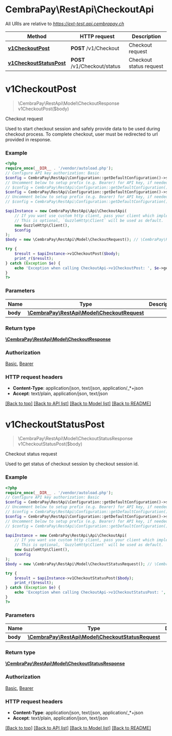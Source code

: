 # CembraPay\RestApi\CheckoutApi

All URIs are relative to *https://ext-test.api.cembrapay.ch*

Method | HTTP request | Description
------------- | ------------- | -------------
[**v1CheckoutPost**](CheckoutApi.md#v1checkoutpost) | **POST** /v1/Checkout | Checkout request
[**v1CheckoutStatusPost**](CheckoutApi.md#v1checkoutstatuspost) | **POST** /v1/Checkout/status | Checkout status request

# **v1CheckoutPost**
> \CembraPay\RestApi\Model\CheckoutResponse v1CheckoutPost($body)

Checkout request

Used to start checkout session and safely provide data to be used during checkout process. To complete checkout, user must be redirected to url provided in response.

### Example
```php
<?php
require_once(__DIR__ . '/vendor/autoload.php');
// Configure API key authorization: Basic
$config = CembraPay\RestApi\Configuration::getDefaultConfiguration()->setApiKey('Authorization', 'YOUR_API_KEY');
// Uncomment below to setup prefix (e.g. Bearer) for API key, if needed
// $config = CembraPay\RestApi\Configuration::getDefaultConfiguration()->setApiKeyPrefix('Authorization', 'Bearer');// Configure API key authorization: Bearer
$config = CembraPay\RestApi\Configuration::getDefaultConfiguration()->setApiKey('Authorization', 'YOUR_API_KEY');
// Uncomment below to setup prefix (e.g. Bearer) for API key, if needed
// $config = CembraPay\RestApi\Configuration::getDefaultConfiguration()->setApiKeyPrefix('Authorization', 'Bearer');

$apiInstance = new CembraPay\RestApi\Api\CheckoutApi(
    // If you want use custom http client, pass your client which implements `GuzzleHttp\ClientInterface`.
    // This is optional, `GuzzleHttp\Client` will be used as default.
    new GuzzleHttp\Client(),
    $config
);
$body = new \CembraPay\RestApi\Model\CheckoutRequest(); // \CembraPay\RestApi\Model\CheckoutRequest | 

try {
    $result = $apiInstance->v1CheckoutPost($body);
    print_r($result);
} catch (Exception $e) {
    echo 'Exception when calling CheckoutApi->v1CheckoutPost: ', $e->getMessage(), PHP_EOL;
}
?>
```

### Parameters

Name | Type | Description  | Notes
------------- | ------------- | ------------- | -------------
 **body** | [**\CembraPay\RestApi\Model\CheckoutRequest**](../Model/CheckoutRequest.md)|  | [optional]

### Return type

[**\CembraPay\RestApi\Model\CheckoutResponse**](../Model/CheckoutResponse.md)

### Authorization

[Basic](../../README.md#Basic), [Bearer](../../README.md#Bearer)

### HTTP request headers

 - **Content-Type**: application/json, text/json, application/_*+json
 - **Accept**: text/plain, application/json, text/json

[[Back to top]](#) [[Back to API list]](../../README.md#documentation-for-api-endpoints) [[Back to Model list]](../../README.md#documentation-for-models) [[Back to README]](../../README.md)

# **v1CheckoutStatusPost**
> \CembraPay\RestApi\Model\CheckoutStatusResponse v1CheckoutStatusPost($body)

Checkout status request

Used to get status of checkout session by checkout session id.

### Example
```php
<?php
require_once(__DIR__ . '/vendor/autoload.php');
// Configure API key authorization: Basic
$config = CembraPay\RestApi\Configuration::getDefaultConfiguration()->setApiKey('Authorization', 'YOUR_API_KEY');
// Uncomment below to setup prefix (e.g. Bearer) for API key, if needed
// $config = CembraPay\RestApi\Configuration::getDefaultConfiguration()->setApiKeyPrefix('Authorization', 'Bearer');// Configure API key authorization: Bearer
$config = CembraPay\RestApi\Configuration::getDefaultConfiguration()->setApiKey('Authorization', 'YOUR_API_KEY');
// Uncomment below to setup prefix (e.g. Bearer) for API key, if needed
// $config = CembraPay\RestApi\Configuration::getDefaultConfiguration()->setApiKeyPrefix('Authorization', 'Bearer');

$apiInstance = new CembraPay\RestApi\Api\CheckoutApi(
    // If you want use custom http client, pass your client which implements `GuzzleHttp\ClientInterface`.
    // This is optional, `GuzzleHttp\Client` will be used as default.
    new GuzzleHttp\Client(),
    $config
);
$body = new \CembraPay\RestApi\Model\CheckoutStatusRequest(); // \CembraPay\RestApi\Model\CheckoutStatusRequest | 

try {
    $result = $apiInstance->v1CheckoutStatusPost($body);
    print_r($result);
} catch (Exception $e) {
    echo 'Exception when calling CheckoutApi->v1CheckoutStatusPost: ', $e->getMessage(), PHP_EOL;
}
?>
```

### Parameters

Name | Type | Description  | Notes
------------- | ------------- | ------------- | -------------
 **body** | [**\CembraPay\RestApi\Model\CheckoutStatusRequest**](../Model/CheckoutStatusRequest.md)|  | [optional]

### Return type

[**\CembraPay\RestApi\Model\CheckoutStatusResponse**](../Model/CheckoutStatusResponse.md)

### Authorization

[Basic](../../README.md#Basic), [Bearer](../../README.md#Bearer)

### HTTP request headers

 - **Content-Type**: application/json, text/json, application/_*+json
 - **Accept**: text/plain, application/json, text/json

[[Back to top]](#) [[Back to API list]](../../README.md#documentation-for-api-endpoints) [[Back to Model list]](../../README.md#documentation-for-models) [[Back to README]](../../README.md)

